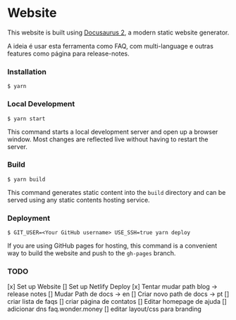 # Website

This website is built using [Docusaurus 2](https://v2.docusaurus.io/), a modern static website generator.

A ideia é usar esta ferramenta como FAQ, com multi-language e outras features como página para release-notes.

### Installation

```
$ yarn
```

### Local Development

```
$ yarn start
```

This command starts a local development server and open up a browser window. Most changes are reflected live without having to restart the server.

### Build

```
$ yarn build
```

This command generates static content into the `build` directory and can be served using any static contents hosting service.

### Deployment

```
$ GIT_USER=<Your GitHub username> USE_SSH=true yarn deploy
```

If you are using GitHub pages for hosting, this command is a convenient way to build the website and push to the `gh-pages` branch.


### TODO
[x] Set up Website
[] Set up Netlify Deploy
[x] Tentar mudar path blog -> release notes
[] Mudar Path de docs -> en
[] Criar novo path de docs -> pt
[] criar lista de faqs
[] criar página de contatos
[] Editar homepage de ajuda
[] adicionar dns faq.wonder.money
[] editar layout/css para branding